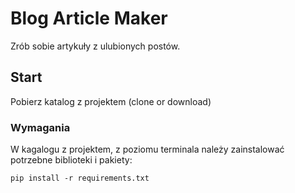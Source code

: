 # Blog Article Maker

Zrób sobie artykuły z ulubionych postów.

## Start

Pobierz katalog z projektem (clone or download)

### Wymagania

W kagalogu z projektem, z poziomu terminala należy zainstalować potrzebne biblioteki i pakiety:
```
pip install -r requirements.txt
```
